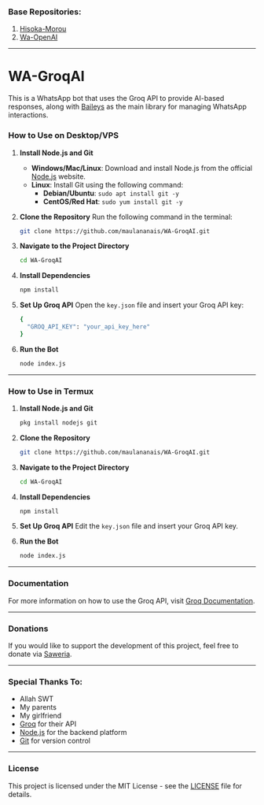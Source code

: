 ### Base Repositories:
1. [Hisoka-Morou](https://github.com/nyx095/Hisoka-Morou)
2. [Wa-OpenAI](https://github.com/Sansekai/Wa-OpenAI)

---
# **WA-GroqAI**

This is a WhatsApp bot that uses the Groq API to provide AI-based responses, along with [Baileys](https://github.com/WhiskeySockets/Baileys) as the main library for managing WhatsApp interactions.

### How to Use on Desktop/VPS

1. **Install Node.js and Git**
   - **Windows/Mac/Linux**: Download and install Node.js from the official [Node.js](https://nodejs.org/) website.
   - **Linux**: Install Git using the following command:
     - **Debian/Ubuntu**: `sudo apt install git -y`
     - **CentOS/Red Hat**: `sudo yum install git -y`

2. **Clone the Repository**
   Run the following command in the terminal:
   ```bash
   git clone https://github.com/maulananais/WA-GroqAI.git
   ```

3. **Navigate to the Project Directory**
   ```bash
   cd WA-GroqAI
   ```

4. **Install Dependencies**
   ```bash
   npm install
   ```

5. **Set Up Groq API**
   Open the `key.json` file and insert your Groq API key:
   ```bash
   {
     "GROQ_API_KEY": "your_api_key_here"
   }
   ```

6. **Run the Bot**
   ```bash
   node index.js
   ```

---

### How to Use in Termux

1. **Install Node.js and Git**
   ```bash
   pkg install nodejs git
   ```

2. **Clone the Repository**
   ```bash
   git clone https://github.com/maulananais/WA-GroqAI.git
   ```

3. **Navigate to the Project Directory**
   ```bash
   cd WA-GroqAI
   ```

4. **Install Dependencies**
   ```bash
   npm install
   ```

5. **Set Up Groq API**
   Edit the `key.json` file and insert your Groq API key.

6. **Run the Bot**
   ```bash
   node index.js
   ```

---

### Documentation

For more information on how to use the Groq API, visit [Groq Documentation](https://groq.com/docs).

---

### Donations

If you would like to support the development of this project, feel free to donate via [Saweria](https://saweria.co/maulananais).

---

### Special Thanks To:
- Allah SWT
- My parents
- My girlfriend
- [Groq](https://groq.com) for their API
- [Node.js](https://nodejs.org) for the backend platform
- [Git](https://git-scm.com) for version control

---

### License

This project is licensed under the MIT License - see the [LICENSE](LICENSE) file for details.
